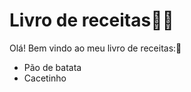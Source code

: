 # Livro de receitas:man_cook:

Olá! Bem vindo ao meu livro de receitas::call_me_hand:

- Pão de batata
- Cacetinho
